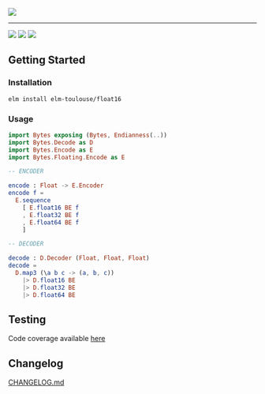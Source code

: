![](.github/logo.png)

---

[![](https://img.shields.io/elm-package/v/elm-toulouse/float16.svg?style=for-the-badge)](https://package.elm-lang.org/packages/elm-toulouse/float16/latest/) 
[![](https://img.shields.io/travis/elm-toulouse/float16.svg?style=for-the-badge)](https://travis-ci.org/elm-toulouse/float16/builds)
[![](https://img.shields.io/github/license/elm-toulouse/float16.svg?style=for-the-badge)](https://github.com/elm-toulouse/float16/blob/master/LICENSE)

## Getting Started

### Installation

```
elm install elm-toulouse/float16
```

### Usage

```elm
import Bytes exposing (Bytes, Endianness(..))
import Bytes.Decode as D
import Bytes.Encode as E
import Bytes.Floating.Encode as E

-- ENCODER

encode : Float -> E.Encoder
encode f =
  E.sequence 
    [ E.float16 BE f
    , E.float32 BE f
    , E.float64 BE f
    ]

-- DECODER

decode : D.Decoder (Float, Float, Float)
decode =
  D.map3 (\a b c -> (a, b, c))
    |> D.float16 BE 
    |> D.float32 BE
    |> D.float64 BE
```

## Testing

Code coverage available [here](https://elm-toulouse.github.io/float16)

## Changelog

[CHANGELOG.md](CHANGELOG.md)
